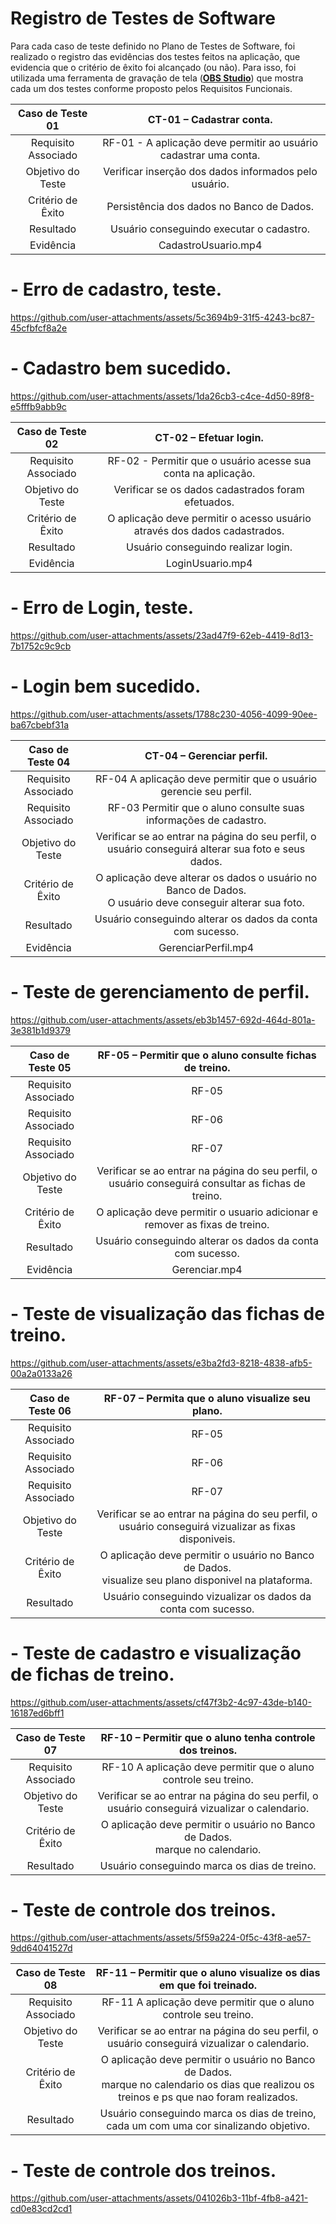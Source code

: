 # Registro de Testes de Software

Para cada caso de teste definido no Plano de Testes de Software, foi realizado o registro das evidências dos testes feitos na aplicação, que evidencia que o critério de êxito foi alcançado (ou não). Para isso, foi utilizada uma ferramenta de gravação de tela ([**OBS Studio**](https://obsproject.com/)) que mostra cada um dos testes conforme proposto pelos Requisitos Funcionais.

| **Caso de Teste 01** 	| **CT-01 – Cadastrar conta.** 	|
|:---:	|:---:	|
|	Requisito Associado 	| RF-01 - A aplicação deve permitir ao usuário cadastrar uma conta.|
| Objetivo do Teste 	| Verificar inserção dos dados informados pelo usuário. |
|Critério de Êxito | Persistência dos dados no Banco de Dados.  |
| Resultado 	| Usuário conseguindo executar o cadastro. |
|Evidência |  CadastroUsuario.mp4 |

# - Erro de cadastro, teste.


https://github.com/user-attachments/assets/5c3694b9-31f5-4243-bc87-45cfbfcf8a2e

# - Cadastro bem sucedido.


https://github.com/user-attachments/assets/1da26cb3-c4ce-4d50-89f8-e5fffb9abb9c

| **Caso de Teste 02** 	| **CT-02 – Efetuar login.** 	|
|:---:	|:---:	|
|	Requisito Associado 	| RF-02 - Permitir que o usuário acesse sua conta na aplicação.|
| Objetivo do Teste 	| Verificar se os dados cadastrados foram efetuados. |
|Critério de Êxito | O aplicação deve permitir o acesso usuário através dos dados cadastrados. |
| Resultado 	| Usuário conseguindo realizar login. |
|Evidência | LoginUsuario.mp4 |

# - Erro de Login, teste.


https://github.com/user-attachments/assets/23ad47f9-62eb-4419-8d13-7b1752c9c9cb

# - Login bem sucedido.

https://github.com/user-attachments/assets/1788c230-4056-4099-90ee-ba67cbebf31a

| **Caso de Teste 04** 	| **CT-04 – Gerenciar perfil.** 	|
|:---:	|:---:	|
|	Requisito Associado 	| RF-04 A aplicação deve permitir que o usuário gerencie seu perfil.|
|	Requisito Associado 	| RF-03 Permitir que o aluno consulte suas informações de cadastro.|
| Objetivo do Teste 	| Verificar se ao entrar na página do seu perfil, o usuário conseguirá alterar sua foto e seus dados. |
|Critério de Êxito | O aplicação deve alterar os dados o usuário no Banco de Dados. <br>O usuário deve conseguir alterar sua foto. |
| Resultado 	| Usuário conseguindo alterar os dados da conta com sucesso. |
|Evidência | GerenciarPerfil.mp4 |

# - Teste de gerenciamento de perfil.


https://github.com/user-attachments/assets/eb3b1457-692d-464d-801a-3e381b1d9379

| **Caso de Teste 05** 	| **RF-05 – Permitir que o aluno consulte fichas de treino.** 	|
|:---:	|:---:	|
|	Requisito Associado 	| RF-05 | A aplicação deve permitir que o usuário consulte fichas de treino.|
|	Requisito Associado 	| RF-06 |  A aplicação deve permitir que o usuário monte suas fichas de treino. |
|	Requisito Associado 	| RF-07 |  A aplicação deve permitir que o aluno visualize seu plano. |
| Objetivo do Teste 	| Verificar se ao entrar na página do seu perfil, o usuário conseguirá consultar as fichas de treino. |
|Critério de Êxito | O aplicação deve permitir o usuario adicionar e remover as fixas de treino. |
| Resultado 	| Usuário conseguindo alterar os dados da conta com sucesso. |
|Evidência | Gerenciar.mp4 |

# - Teste de visualização das fichas de treino.

https://github.com/user-attachments/assets/e3ba2fd3-8218-4838-afb5-00a2a0133a26

| **Caso de Teste 06** 	| **RF-07 – Permita que o aluno visualize seu plano.** 	|
|:---:	|:---:	|
|	Requisito Associado 	| RF-05 | A aplicação deve permitir que o usuário consulte fichas de treino.|
|	Requisito Associado 	| RF-06 |  A aplicação deve permitir que o usuário monte suas fichas de treino. |
|	Requisito Associado 	| RF-07 |  A aplicação deve permitir que o aluno visualize seu plano. |
| Objetivo do Teste 	| Verificar se ao entrar na página do seu perfil, o usuário conseguirá vizualizar as fixas disponiveis. |
|Critério de Êxito | O aplicação deve permitir o usuário no Banco de Dados. <br>visualize seu plano disponivel na plataforma. |
| Resultado 	| Usuário conseguindo vizualizar os dados da conta com sucesso. |

# - Teste de cadastro e visualização de fichas de treino.

https://github.com/user-attachments/assets/cf47f3b2-4c97-43de-b140-16187ed6bff1

| **Caso de Teste 07** 	| **RF-10 – Permitir que o aluno tenha controle dos treinos.** 	|
|:---:	|:---:	|
|	Requisito Associado 	| RF-10 A aplicação deve permitir que o aluno controle seu treino.|
| Objetivo do Teste 	| Verificar se ao entrar na página do seu perfil, o usuário conseguirá vizualizar o calendario. |
|Critério de Êxito | O aplicação deve permitir o usuário no Banco de Dados. <br>marque no calendario. |
| Resultado 	| Usuário conseguindo marca os dias de treino. |

# - Teste de controle dos treinos.


https://github.com/user-attachments/assets/5f59a224-0f5c-43f8-ae57-9dd64041527d

| **Caso de Teste 08** 	| **RF-11 – Permitir que o aluno visualize os dias em que foi treinado.** 	|
|:---:	|:---:	|
|	Requisito Associado 	| RF-11 A aplicação deve permitir que o aluno controle seu treino.|
| Objetivo do Teste 	| Verificar se ao entrar na página do seu perfil, o usuário conseguirá vizualizar o calendario. |
|Critério de Êxito | O aplicação deve permitir o usuário no Banco de Dados. <br>marque no calendario os dias que realizou os treinos e ps que nao foram realizados. |
| Resultado 	| Usuário conseguindo marca os dias de treino, cada um com uma cor sinalizando objetivo. |

# - Teste de controle dos treinos.

https://github.com/user-attachments/assets/041026b3-11bf-4fb8-a421-cd0e83cd2cd1

